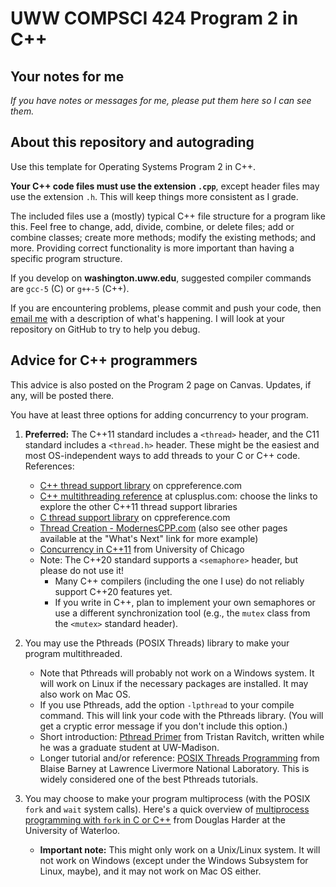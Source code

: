 # UWW COMPSCI 424 Program 2 in C++

## Your notes for me

*If you have notes or messages for me, please put them here so I can see them.*

## About this repository and autograding
 
Use this template for Operating Systems Program 2 in C++.

**Your C++ code files must use the extension `.cpp`**, except header files may use the extension `.h`. This will keep things more consistent as I grade.

The included files use a (mostly) typical C++ file structure for a program like this. Feel free to change, add, divide, combine, or delete files; add or combine classes; create more methods; modify the existing methods; and more. Providing correct functionality is more important than having a specific program structure.

If you develop on **washington.uww.edu**, suggested compiler commands are `gcc-5` (C) or `g++-5` (C++).

If you are encountering problems, please commit and push your code, then [email me](osterz@uww.edu) with a description of what's happening. I will look at your repository on GitHub to try to help you debug.

## Advice for C++ programmers

This advice is also posted on the Program 2 page on Canvas. Updates, if any, will be posted there.

You have at least three options for adding concurrency to your program.

1. **Preferred:** The C++11 standard includes a `<thread>` header, and the C11 standard includes a `<thread.h>` header. These might be the easiest and most OS-independent ways to add threads to your C or C++ code. References:
    * [C++ thread support library](https://en.cppreference.com/w/cpp/thread) on cppreference.com
    * [C++ multithreading reference](http://www.cplusplus.com/reference/multithreading/) at cplusplus.com: choose the links to explore the other C++11 thread support libraries
    * [C thread support library](https://en.cppreference.com/w/c/thread) on cppreference.com
    * [Thread Creation - ModernesCPP.com](https://www.modernescpp.com/index.php/thread-creation) (also see other pages available at the "What's Next" link for more example)
    * [Concurrency in C++11](https://www.classes.cs.uchicago.edu/archive/2013/spring/12300-1/labs/lab6/) from University of Chicago
    * Note: The C++20 standard supports a `<semaphore>` header, but please do not use it!
        - Many C++ compilers (including the one I use) do not reliably support C++20 features yet.
        - If you write in C++, plan to implement your own semaphores or use a different synchronization tool (e.g., the `mutex` class from the `<mutex>` standard header).

2. You may use the Pthreads (POSIX Threads) library to make your program multithreaded.

    * Note that Pthreads will probably not work on a Windows system. It will work on Linux if the necessary packages are installed. It may also work on Mac OS.
    * If you use Pthreads, add the option `-lpthread` to your compile command. This will link your code with the Pthreads library. (You will get a cryptic error message if you don't include this option.)
    * Short introduction: [Pthread Primer](http://pages.cs.wisc.edu/~travitch/pthreads_primer.html) from Tristan Ravitch, written while he was a graduate student at UW-Madison.
    * Longer tutorial and/or reference: [POSIX Threads Programming](https://hpc-tutorials.llnl.gov/posix/) from Blaise Barney at Lawrence Livermore National Laboratory. This is widely considered one of the best Pthreads tutorials.

3. You may choose to make your program multiprocess (with the POSIX `fork` and `wait` system calls). Here's a quick overview of [multiprocess programming with `fork` in C or C++](https://ece.uwaterloo.ca/~dwharder/icsrts/Tutorials/fork_exec/) from Douglas Harder at the University of Waterloo.
    * **Important note:** This might only work on a Unix/Linux system. It will not work on Windows (except under the Windows Subsystem for Linux, maybe), and it may not work on Mac OS either.
